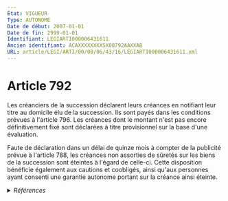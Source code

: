 ```yaml
---
État: VIGUEUR
Type: AUTONOME
Date de début: 2007-01-01
Date de fin: 2999-01-01
Identifiant: LEGIARTI000006431611
Ancien identifiant: ACAXXXXXXXX5X00792AAXXAB
URL: article/LEGI/ARTI/00/00/06/43/16/LEGIARTI000006431611.xml
---
```


<h1>Article 792</h1>

Les créanciers de la succession déclarent leurs créances en notifiant leur titre
au domicile élu de la succession. Ils sont payés dans les conditions prévues à
l'article 796. Les créances dont le montant n'est pas encore définitivement fixé
sont déclarées à titre provisionnel sur la base d'une évaluation.<br />

Faute de déclaration dans un délai de quinze mois à compter de la publicité
prévue à l'article 788, les créances non assorties de sûretés sur les biens de
la succession sont éteintes à l'égard de celle-ci. Cette disposition bénéficie
également aux cautions et coobligés, ainsi qu'aux personnes ayant consenti une
garantie autonome portant sur la créance ainsi éteinte.


<details>
  <summary><em>Références</em></summary>

  <h2>Articles faisant référence à l'article</h2>
  
  <ul>
    <li>
      <a href="https://legal.tricoteuses.fr//redirection/LEGIARTI000033460714?vers=git&vers=legifrance">Code civil - article 788 AUTONOME MODIFIE, en vigueur du 2017-11-01 au 2020-01-01</a> CITATION cible
    </li>
    <li>
      <a href="https://legal.tricoteuses.fr//redirection/LEGIARTI000039368537?vers=git&vers=legifrance">Code civil - article 788 AUTONOME VIGUEUR, en vigueur depuis le 2020-01-01</a> CITATION cible
    </li>
    <li>
      <a href="https://legal.tricoteuses.fr//redirection/LEGIARTI000006284835?vers=git&vers=legifrance">LOI n° 2006-728 du 23 juin 2006 portant réforme des successions et des libéralités - article 1 ENTIEREMENT_MODIF</a> MODIFICATION cible
    </li>
    <li>
      <a href="https://legal.tricoteuses.fr//redirection/LEGIARTI000006431569?vers=git&vers=legifrance">Code civil - article 788 AUTONOME MODIFIE, en vigueur du 2007-01-01 au 2017-11-01</a> CITATION cible
    </li>
    <li>
      <a href="https://legal.tricoteuses.fr//redirection/LEGIARTI000006431568?vers=git&vers=legifrance">Code civil - article 788 AUTONOME MODIFIE, en vigueur du 1804-03-21 au 2007-01-01</a> CITATION cible
    </li>
    <li>
      <a href="https://legal.tricoteuses.fr//redirection/LEGIARTI000006431660?vers=git&vers=legifrance">Code civil - article 796 AUTONOME MODIFIE, en vigueur du 1804-03-21 au 2007-01-01</a> CITATION cible
    </li>
    <li>
      <a href="https://legal.tricoteuses.fr//redirection/LEGIARTI000006431661?vers=git&vers=legifrance">Code civil - article 796 AUTONOME VIGUEUR, en vigueur depuis le 2007-01-01</a> CITATION cible
    </li>
  </ul>
  
  <h2>Références faites par l'article</h2>
  
  <ul>
    <li>
      2006-06-23 MODIFICATION source <a href="https://legal.tricoteuses.fr//redirection/LEGIARTI000006284835?vers=git&vers=legifrance">LOI n° 2006-728 du 23 juin 2006 portant réforme des successions et des libéralités - article 1 ENTIEREMENT_MODIF</a>
    </li>
    <li>
      2999-01-01 CITATION cible <a href="https://legal.tricoteuses.fr//redirection/LEGIARTI000006439123?vers=git&vers=legifrance">Code civil - article 1392 AUTONOME VIGUEUR, en vigueur depuis le 2007-01-01</a>
    </li>
    <li>
      2999-01-01 CITATION cible <a href="https://legal.tricoteuses.fr//redirection/LEGIARTI000006430908?vers=git&vers=legifrance">Code civil - article 730-5 AUTONOME MODIFIE, en vigueur du 2002-07-01 au 2007-01-01</a>
    </li>
    <li>
      2999-01-01 CITATION source <a href="https://legal.tricoteuses.fr//redirection/LEGIARTI000006431568?vers=git&vers=legifrance">Code civil - article 788 AUTONOME MODIFIE, en vigueur du 1804-03-21 au 2007-01-01</a>
    </li>
    <li>
      2999-01-01 CITATION cible <a href="https://legal.tricoteuses.fr//redirection/LEGIARTI000006431880?vers=git&vers=legifrance">Code civil - article 792-1 AUTONOME VIGUEUR, en vigueur depuis le 2007-01-01</a>
    </li>
    <li>
      2999-01-01 CITATION cible <a href="https://legal.tricoteuses.fr//redirection/LEGIARTI000006431629?vers=git&vers=legifrance">Code civil - article 793 AUTONOME VIGUEUR, en vigueur depuis le 2007-01-01</a>
    </li>
    <li>
      2999-01-01 CITATION source <a href="https://legal.tricoteuses.fr//redirection/LEGIARTI000006431660?vers=git&vers=legifrance">Code civil - article 796 AUTONOME MODIFIE, en vigueur du 1804-03-21 au 2007-01-01</a>
    </li>
    <li>
      2999-01-01 CITATION cible <a href="https://legal.tricoteuses.fr//redirection/LEGIARTI000006431680?vers=git&vers=legifrance">Code civil - article 798 AUTONOME VIGUEUR, en vigueur depuis le 2007-01-01</a>
    </li>
    <li>
      2999-01-01 CITATION cible <a href="https://legal.tricoteuses.fr//redirection/LEGIARTI000006431691?vers=git&vers=legifrance">Code civil - article 799 AUTONOME VIGUEUR, en vigueur depuis le 2007-01-01</a>
    </li>
    <li>
      2999-01-01 CITATION cible <a href="https://legal.tricoteuses.fr//redirection/LEGIARTI000033748033?vers=git&vers=legifrance">Code de procédure civile - article 1337 AUTONOME VIGUEUR, en vigueur depuis le 2017-11-01</a>
    </li>
    <li>
      CODIFICATION source Loi 1803-04-19
    </li>
  </ul>
</details>
